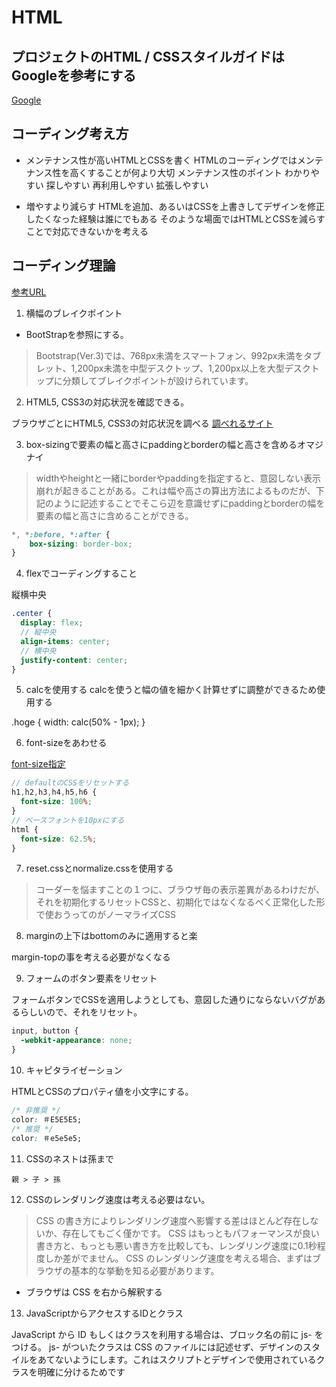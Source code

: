 # HTML

## プロジェクトのHTML / CSSスタイルガイドはGoogleを参考にする

[Google](https://google.github.io/styleguide/htmlcssguide.html)

## コーディング考え方

- メンテナンス性が高いHTMLとCSSを書く
HTMLのコーディングではメンテナンス性を高くすることが何より大切
メンテナンス性のポイント
わかりやすい
探しやすい
再利用しやすい
拡張しやすい

- 増やすより減らす
HTMLを追加、あるいはCSSを上書きしてデザインを修正したくなった経験は誰にでもある
そのような場面ではHTMLとCSSを減らすことで対応できないかを考える


## コーディング理論

[参考URL](https://hep.eiz.jp/html-css-coding/)

1. 横幅のブレイクポイント

- BootStrapを参照にする。

> Bootstrap(Ver.3)では、768px未満をスマートフォン、992px未満をタブレット、1,200px未満を中型デスクトップ、1,200px以上を大型デスクトップに分類してブレイクポイントが設けられています。

2. HTML5, CSS3の対応状況を確認できる。

ブラウザごとにHTML5, CSS3の対応状況を調べる
[調べれるサイト](http://caniuse.com/)

3. box-sizingで要素の幅と高さにpaddingとborderの幅と高さを含めるオマジナイ

>widthやheightと一緒にborderやpaddingを指定すると、意図しない表示崩れが起きることがある。これは幅や高さの算出方法によるものだが、下記のように記述することでそこら辺を意識せずにpaddingとborderの幅を要素の幅と高さに含めることができる。

```css
*, *:before, *:after {
    box-sizing: border-box;
}
```

4. flexでコーディングすること

縦横中央

```scss
.center {
  display: flex;
  // 縦中央
  align-items: center;
  // 横中央
  justify-content: center;
}
```

5. calcを使用する
calcを使うと幅の値を細かく計算せずに調整ができるため使用する

.hoge {
  width: calc(50% - 1px);
}

6. font-sizeをあわせる

[font-size指定](https://qiita.com/kiyodori/items/722c8001190b0922dabb)

```scss
// defaultのCSSをリセットする
h1,h2,h3,h4,h5,h6 {
  font-size: 100%;
}
// ベースフォントを10pxにする
html {
  font-size: 62.5%;
}
```

7. reset.cssとnormalize.cssを使用する

>コーダーを悩ますことの１つに、ブラウザ毎の表示差異があるわけだが、それを初期化するリセットCSSと、初期化ではなくなるべく正常化した形で使おうってのがノーマライズCSS

8. marginの上下はbottomのみに適用すると楽

margin-topの事を考える必要がなくなる

9. フォームのボタン要素をリセット

フォームボタンでCSSを適用しようとしても、意図した通りにならないバグがあるらしいので、それをリセット。

```css
input, button {
  -webkit-appearance: none;
}
```

10. キャピタライゼーション

HTMLとCSSのプロパティ値を小文字にする。

```css
/* 非推奨 */
color: ＃E5E5E5;
/* 推奨 */
color: ＃e5e5e5;
```

11. CSSのネストは孫まで

`親 > 子 > 孫`

12. CSSのレンダリング速度は考える必要はない。

> CSS の書き方によりレンダリング速度へ影響する差はほとんど存在しないか、存在してもごく僅かです。 CSS はもっともパフォーマンスが良い書き方と、もっとも悪い書き方を比較しても、レンダリング速度に0.1秒程度しか差がでません。
> CSS のレンダリング速度を考える場合、まずはブラウザの基本的な挙動を知る必要があります。

- ブラウザは CSS を右から解釈する

13. JavaScriptからアクセスするIDとクラス

JavaScript から ID もしくはクラスを利用する場合は、ブロック名の前に js- をつける。
js- がついたクラスは CSS のファイルには記述せず、デザインのスタイルをあてないようにします。これはスクリプトとデザインで使用されているクラスを明確に分けるためです


